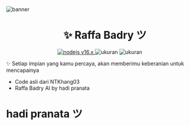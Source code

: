 <img src="https://i.ibb.co/txRVVB5/430858246-428501242963960-355451129594147803-n-jpg-nc-cat-103-ccb-1-7-nc-sid-5f2048-nc-eui2-Ae-F78-Z.jpg" alt="banner">
<h1 align="center"><img width="22px"> ✨ Raffa Badry ツ</h1>

<p align="center">
	<a href="https://nodejs.org/dist/v16.20.0">
		<img src="https://img.shields.io/badge/Nodejs 16.x-brightgreen.svg?style=flat-square" alt="nodejs v16.x">
	</a>
  <img alt="ukuran" src="https://img.shields.io/github/repo-size/ntkhang03/Goat-Bot-V2.svg?style=flat-square&label=size">
  <img alt="ukuran" src="https://img.shields.io/badge/license-MIT-green?style=flat-square&color=brightgreen">
</p>

✨ Setiap impian yang kamu percaya, akan memberimu keberanian untuk mencapainya
- Code asli dari NTKhang03
- Raffa Badry AI by hadi pranata

# hadi pranata ツ
